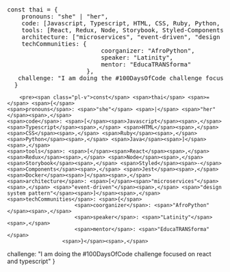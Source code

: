 <div class="notranslate position-relative overflow-auto">
    <pre><span class="pl-v">const</span> <span>thai</span> <span>=</span> <span>{</span>
    <span>pronouns</span>: <span>"she"</span> <span>|</span> <span>"her"</span><span>,</span>
    <span>code</span>: <span>[</span><span>Javascript</span><span>,</span> <span>Typescript</span><span>,</span> <span>HTML</span><span>,</span> <span>CSS</span><span>,</span> <span>Ruby</span><span>,</span> <span>Python</span><span>,</span> <span>Java</span><span>]</span><span>,</span>
    <span>tools</span>: <span>[</span><span>React</span><span>,</span> <span>Redux</span><span>,</span> <span>Node</span><span>,</span> <span>Storybook</span><span>,</span> <span>Styled</span><span>-</span><span>Components</span><span>,</span> <span>Jest</span><span>,</span> <span>Docker</span><span>]</span><span>,</span>
    <span>architecture</span>: <span>[</span><span>"microservices"</span><span>,</span> <span>"event-driven"</span><span>,</span> <span>"design system pattern"</span><span>]</span><span>,</span>
    <span>techCommunities</span>: <span>{</span>
                          <span>coorganizer</span>: <span>"AfroPython"</span><span>,</span>
                          <span>speaker</span>: <span>"Latinity"</span><span>,</span>
                          <span>mentor</span>: <span>"EducaTRANSforma"</span>
                      <span>}</span><span>,</span>
   <span>challenge</span>: <span>"I am doing the #100DaysOfCode challenge focused on react and typescript"</span>
  <span>}</span></pre>
    
        <pre><span class="pl-v">const</span> <span>thai</span> <span>=</span> <span>{</span>
    <span>pronouns</span>: <span>"she"</span> <span>|</span> <span>"her"</span><span>,</span>
    <span>code</span>: <span>[</span><span>Javascript</span><span>,</span> <span>Typescript</span><span>,</span> <span>HTML</span><span>,</span> <span>CSS</span><span>,</span> <span>Ruby</span><span>,</span> <span>Python</span><span>,</span> <span>Java</span><span>]</span><span>,</span>
    <span>tools</span>: <span>[</span><span>React</span><span>,</span> <span>Redux</span><span>,</span> <span>Node</span><span>,</span> <span>Storybook</span><span>,</span> <span>Styled</span><span>-</span><span>Components</span><span>,</span> <span>Jest</span><span>,</span> <span>Docker</span><span>]</span><span>,</span>
    <span>architecture</span>: <span>[</span><span>"microservices"</span><span>,</span> <span>"event-driven"</span><span>,</span> <span>"design system pattern"</span><span>]</span><span>,</span>
    <span>techCommunities</span>: <span>{</span>
                          <span>coorganizer</span>: <span>"AfroPython"</span><span>,</span>
                          <span>speaker</span>: <span>"Latinity"</span><span>,</span>
                          <span>mentor</span>: <span>"EducaTRANSforma"</span>
                      <span>}</span><span>,</span>
   <span>challenge</span>: <span>"I am doing the #100DaysOfCode challenge focused on react and typescript"</span>
  <span>}</span></pre>
</div>

